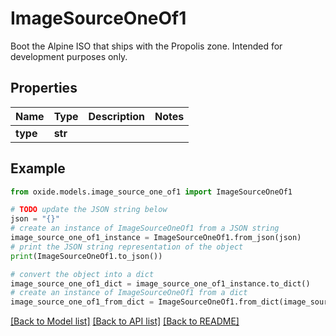 # ImageSourceOneOf1

Boot the Alpine ISO that ships with the Propolis zone. Intended for development purposes only.

## Properties

Name | Type | Description | Notes
------------ | ------------- | ------------- | -------------
**type** | **str** |  | 

## Example

```python
from oxide.models.image_source_one_of1 import ImageSourceOneOf1

# TODO update the JSON string below
json = "{}"
# create an instance of ImageSourceOneOf1 from a JSON string
image_source_one_of1_instance = ImageSourceOneOf1.from_json(json)
# print the JSON string representation of the object
print(ImageSourceOneOf1.to_json())

# convert the object into a dict
image_source_one_of1_dict = image_source_one_of1_instance.to_dict()
# create an instance of ImageSourceOneOf1 from a dict
image_source_one_of1_from_dict = ImageSourceOneOf1.from_dict(image_source_one_of1_dict)
```
[[Back to Model list]](../README.md#documentation-for-models) [[Back to API list]](../README.md#documentation-for-api-endpoints) [[Back to README]](../README.md)


